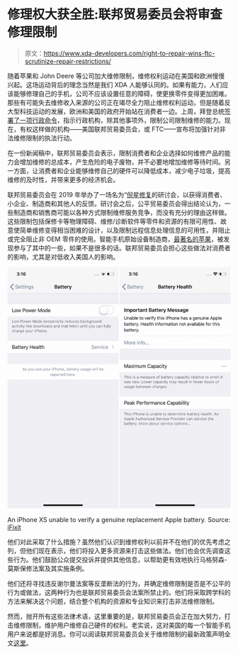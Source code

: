 # 修理权大获全胜:联邦贸易委员会将审查修理限制

> 原文：<https://www.xda-developers.com/right-to-repair-wins-ftc-scrutinize-repair-restrictions/>

随着苹果和 John Deere 等公司加大维修限制，维修权利运动在美国和欧洲慢慢兴起。这场运动背后的理念当然是我们 XDA 人能够认同的。如果有能力，人们应该能够修理自己的手机，公司不应该设置任意的障碍，使更换零件变得更加困难。那些有可能失去维修收入来源的公司正在竭尽全力阻止维修权利运动，但是随着反大型科技运动的发展，欧洲和美国的政府开始站在消费者一边。上周，拜登总统[签署了一项行政命令](https://www.xda-developers.com/biden-executive-order-right-to-repair/)，指示行政机构，除其他事项外，限制公司限制维修的能力。现在，有权这样做的机构——美国联邦贸易委员会，或 FTC——宣布将加强针对非法维修限制的执法行动。

在一份新闻稿中，联邦贸易委员会表示，限制消费者和企业选择如何维修产品的能力会增加维修的总成本，产生危险的电子废物，并不必要地增加维修等待时间。另一方面，让消费者和企业能够维修自己的硬件可以降低成本，减少电子垃圾，提高维修的及时性，并带来更多的经济机会。

联邦贸易委员会在 2019 年举办了一场名为“[倪星修复](https://www.ftc.gov/news-events/press-releases/2019/03/ftc-hold-july-2019-workshop-product-repair-restrictions-seeks)的研讨会，以获得消费者、小企业、制造商和其他人的反馈。研讨会之后，公平贸易委员会得出结论认为，一些制造商和销售商可能以各种方式限制维修服务竞争，而没有充分的理由这样做。这些限制包括保修卡等物理障碍、维修/诊断软件等零件和资源的有限可用性、故意使简单维修变得相当困难的设计，以及限制远程信息处理信息的可用性，并阻止或完全阻止非 OEM 零件的使用。智能手机原始设备制造商，[最著名的苹果](https://www.ifixit.com/News/32343/apple-is-locking-batteries-to-iphones-now)，被发现参与了其中的一些，如果不是很多的话。联邦贸易委员会担心这些做法对消费者的影响，尤其是对低收入美国人的影响。

 <picture>![Screenshot of "Service" message in the iPhone's Battery Health settings.](img/607ab66dbf73f0c33643346ee3b41a08.png)</picture> 

An iPhone XS unable to verify a genuine replacement Apple battery. Source: [iFixit](https://www.ifixit.com/News/32343/apple-is-locking-batteries-to-iphones-now)

他们对此采取了什么措施？虽然他们认识到维修权利以前并不在他们的优先考虑之列，但他们现在表示，他们将投入更多资源来打击这些做法。他们也会优先调查这些行为。他们鼓励公众提交投诉并提供其他信息，以帮助更有效地执行马格努森-莫斯保修法案及其实施条例。

他们还将寻找违反谢尔曼法案等反垄断法的行为，并确定维修限制是否是不公平的行为或做法，这两种行为也是联邦贸易委员会法案所禁止的。他们将采取跨学科的方法来解决这个问题，结合整个机构的资源和专业知识来打击非法维修限制。

然而，抛开所有这些法律术语，这里重要的是，联邦贸易委员会正在加大努力，打击维修限制，维护用户维修自己硬件的权利。老实说，这对美国的每一个智能手机用户来说都是好消息。你可以阅读联邦贸易委员会关于维修限制的最新政策声明全文[这里](https://www.ftc.gov/system/files/documents/public_statements/1592330/p194400repairrestrictionspolicystatement.pdf)。